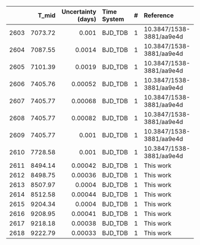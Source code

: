 |      |   T_mid |   Uncertainty (days) | Time System   |   # | Reference                |
|-----:|--------:|---------------------:|:--------------|----:|:-------------------------|
| 2603 | 7073.72 |              0.001   | BJD_TDB       |   1 | 10.3847/1538-3881/aa9e4d |
| 2604 | 7087.55 |              0.0014  | BJD_TDB       |   1 | 10.3847/1538-3881/aa9e4d |
| 2605 | 7101.39 |              0.0019  | BJD_TDB       |   1 | 10.3847/1538-3881/aa9e4d |
| 2606 | 7405.76 |              0.00052 | BJD_TDB       |   1 | 10.3847/1538-3881/aa9e4d |
| 2607 | 7405.77 |              0.00068 | BJD_TDB       |   1 | 10.3847/1538-3881/aa9e4d |
| 2608 | 7405.77 |              0.00082 | BJD_TDB       |   1 | 10.3847/1538-3881/aa9e4d |
| 2609 | 7405.77 |              0.001   | BJD_TDB       |   1 | 10.3847/1538-3881/aa9e4d |
| 2610 | 7728.58 |              0.001   | BJD_TDB       |   1 | 10.3847/1538-3881/aa9e4d |
| 2611 | 8494.14 |              0.00042 | BJD_TDB       |   1 | This work                |
| 2612 | 8498.75 |              0.00036 | BJD_TDB       |   1 | This work                |
| 2613 | 8507.97 |              0.0004  | BJD_TDB       |   1 | This work                |
| 2614 | 8512.58 |              0.00044 | BJD_TDB       |   1 | This work                |
| 2615 | 9204.34 |              0.0004  | BJD_TDB       |   1 | This work                |
| 2616 | 9208.95 |              0.00041 | BJD_TDB       |   1 | This work                |
| 2617 | 9218.18 |              0.00038 | BJD_TDB       |   1 | This work                |
| 2618 | 9222.79 |              0.00033 | BJD_TDB       |   1 | This work                |